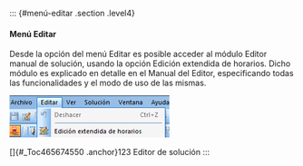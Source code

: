 ::: {#menú-editar .section .level4}
#### Menú Editar

Desde la opción del menú Editar es posible acceder al módulo Editor
manual de solución, usando la opción Edición extendida de horarios.
Dicho módulo es explicado en detalle en el Manual del Editor,
especificando todas las funcionalidades y el modo de uso de las mismas.

![](../media/file154.png)

[]{#_Toc465674550 .anchor}123 Editor de solución
:::
